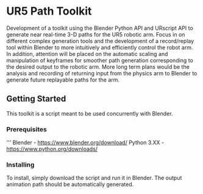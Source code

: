 # UR5 Path Toolkit

Development of a toolkit using the Blender Python API and URscript API to generate near real-time 3-D paths for the UR5 robotic arm. Focus in on different complex generation tools and the development of a record/replay tool within Blender to more intuitively and efficiently control the robot arm. In addition, attention will be placed on the automatic scaling and manipulation of keyframes for smoother path generation corresponding to the desired output to the robotic arm. More long term plans would be the analysis and recording of returning input from the physics arm to Blender to generate future replayable paths for the arm. 

## Getting Started

This toolkit is a script meant to be used concurrently with Blender. 
 
### Prerequisites
'''
Blender - https://www.blender.org/download/
Python 3.XX - https://www.python.org/downloads/

### Installing
To install, simply download the script and run it in Blender. The output animation path should be automatically generated.
